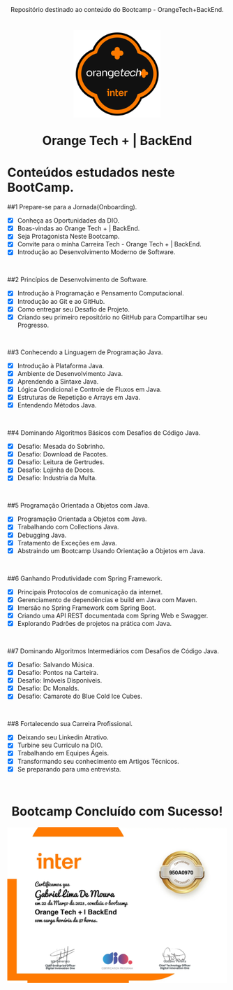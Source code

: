 <div align="center">
Repositório destinado ao conteúdo do Bootcamp - OrangeTech+BackEnd. 

<h1><img height="200vh" src="Imagens/Logo-Orangetech.png">

Orange Tech + | BackEnd</h1>

</div>

# Conteúdos estudados neste BootCamp.

##1 Prepare-se para a Jornada(Onboarding).
- [x] Conheça as Oportunidades da DIO.
- [x] Boas-vindas ao Orange Tech + | BackEnd.
- [x] Seja Protagonista Neste Bootcamp.
- [x] Convite para o minha Carreira Tech - Orange Tech + | BackEnd.
- [x] Introdução ao Desenvolvimento Moderno de Software.

<br/>

##2 Princípios de Desenvolvimento de Software.
- [x] Introdução à Programação e Pensamento Computacional.
- [x] Introdução ao Git e ao GitHub.
- [x] Como entregar seu Desafio de Projeto.
- [x] Criando seu primeiro repositório no GitHub para Compartilhar seu Progresso.

<br/>

##3 Conhecendo a Linguagem de Programação Java.
- [x] Introdução à Plataforma Java.
- [x] Ambiente de Desenvolvimento Java.
- [x] Aprendendo a Sintaxe Java.
- [x] Lógica Condicional e Controle de Fluxos em Java.
- [x] Estruturas de Repetição e Arrays em Java.
- [x] Entendendo Métodos Java.

<br/>

##4 Dominando Algoritmos Básicos com Desafios de Código Java.
- [x] Desafio: Mesada do Sobrinho.
- [x] Desafio: Download de Pacotes.
- [x] Desafio: Leitura de Gertrudes.
- [x] Desafio: Lojinha de Doces.
- [x] Desafio: Industria da Multa.

<br/>

##5  Programação Orientada a Objetos com Java.
- [x] Programação Orientada a Objetos com Java.
- [x] Trabalhando com Collections Java.
- [x] Debugging Java.
- [x] Tratamento de Exceções em Java.
- [x] Abstraindo um Bootcamp Usando Orientação a Objetos em Java.

<br/>

##6 Ganhando Produtividade com Spring Framework.
- [x] Principais Protocolos de comunicação da internet.
- [x] Gerenciamento de dependências e build em Java com Maven.
- [x] Imersão no Spring Framework com Spring Boot.
- [x] Criando uma API REST documentada com Spring Web e Swagger.
- [x] Explorando Padrões de projetos na prática com Java.

<br/>

##7 Dominando Algoritmos Intermediários com Desafios de Código Java.
- [x] Desafio: Salvando Música.
- [x] Desafio: Pontos na Carteira.
- [x] Desafio: Imóveis Disponiveis.
- [x] Desafio: Dc Monalds.
- [x] Desafio: Camarote do Blue Cold Ice Cubes.

<br/>

##8 Fortalecendo sua Carreira Profissional.
- [x] Deixando seu Linkedin Atrativo.
- [x] Turbine seu Curriculo na DIO.
- [x] Trabalhando em Equipes Ágeis.
- [x] Transformando seu conhecimento em Artigos Técnicos.
- [x] Se preparando para uma entrevista.

<br/>

<div align="center">

# Bootcamp Concluído com Sucesso!

<img src="Imagens/Certificado.jpg">

</div>

